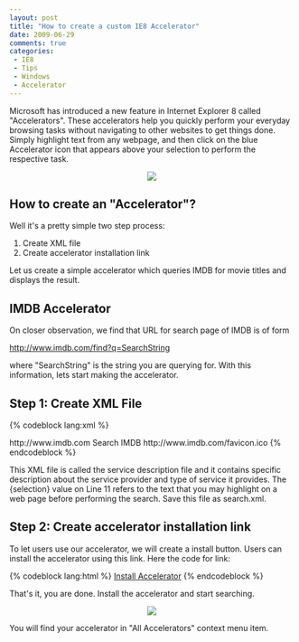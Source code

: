```yaml
---
layout: post
title: "How to create a custom IE8 Accelerator"
date: 2009-06-29
comments: true
categories:
 - IE8
 - Tips
 - Windows
 - Accelerator
---
```


Microsoft has introduced a new feature in Internet Explorer 8 called "Accelerators". These accelerators help you quickly perform your everyday browsing tasks without navigating to other websites to get things done. Simply highlight text from any webpage, and then click on the blue Accelerator icon that appears above your selection to perform the respective task.
<!--more-->
<div style="TEXT-ALIGN: center;"><img src="http://2.bp.blogspot.com/__GfZLYkxICU/Skj6BrTx--I/AAAAAAAALGs/ctho7T6mIYE/s400/d_screenshot_accelerator.jpg" /></div>

## How to create an "Accelerator"?

Well it's a pretty simple two step process:

1. Create XML file
2. Create accelerator installation link

Let us create a simple accelerator which queries IMDB for movie titles and displays the result.

## IMDB Accelerator

On closer observation, we find that URL for search page of IMDB is of form

http://www.imdb.com/find?q=SearchString

where "SearchString" is the string you are querying for. With this information, lets start making the accelerator.

## Step 1: Create XML File

{% codeblock lang:xml %}
<?xml version="1.0" encoding="UTF-8"?>
<openServiceDescription xmlns="http://www.microsoft.com/schemas/openservicedescription/1.0">
<homepageUrl>http://www.imdb.com </homepageUrl>
<display>
 <name>Search IMDB </name>
 <icon>http://www.imdb.com/favicon.ico </icon>
</display>
<activity category="Search">
<activityAction context="selection">
 <execute action="http://www.imdb.com/find">
  <parameter name="q" value="{selection}" type="text" />
 </execute>
</activityAction>
</activity>
</openServiceDescription>
{% endcodeblock %}

This XML file is called the service description file and it contains specific description about the service provider and type of service it provides. The {selection} value on Line 11 refers to the text that you may highlight on a web page before performing the search. Save this file as search.xml.

## Step 2: Create accelerator installation link

To let users use our accelerator, we will create a install button. Users can install the accelerator using this link. Here the code for link:

{% codeblock lang:html %}
<a href="javascript:window.external.AddService('http://pranavprakash.net/blog/search.xml')">Install Accelerator</a>
{% endcodeblock %}

That's it, you are done. Install the accelerator and start searching.

<div style="TEXT-ALIGN: center;"><img src="http://2.bp.blogspot.com/__GfZLYkxICU/Skjr2D4faUI/AAAAAAAALGk/ys4EzTCU2fk/s400/imdb_accelerator.jpg" /></div>

You will find your accelerator in "All Accelerators" context menu item.